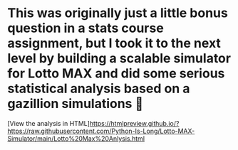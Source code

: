 # This was originally just a little bonus question in a stats course assignment, but I took it to the next level by building a scalable simulator for Lotto MAX and did some serious statistical analysis based on a gazillion simulations 💪

[View the analysis in HTML]https://htmlpreview.github.io/?https://raw.githubusercontent.com/Python-Is-Long/Lotto-MAX-Simulator/main/Lotto%20Max%20Anlysis.html

